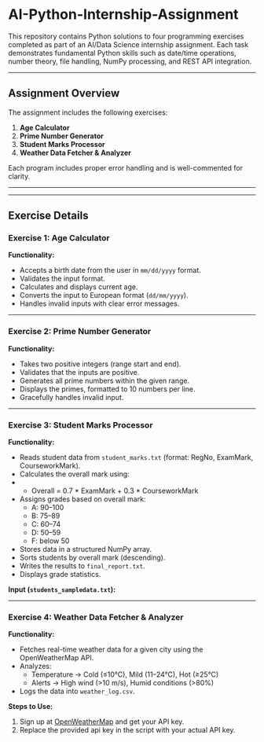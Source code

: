 # AI-Python-Internship-Assignment

This repository contains Python solutions to four programming exercises completed as part of an AI/Data Science internship assignment. Each task demonstrates fundamental Python skills such as date/time operations, number theory, file handling, NumPy processing, and REST API integration.

---

## Assignment Overview

The assignment includes the following exercises:

1. **Age Calculator**
2. **Prime Number Generator**
3. **Student Marks Processor**
4. **Weather Data Fetcher & Analyzer**

Each program includes proper error handling and is well-commented for clarity.

---

---

## Exercise Details

### Exercise 1: Age Calculator

**Functionality:**

- Accepts a birth date from the user in `mm/dd/yyyy` format.
- Validates the input format.
- Calculates and displays current age.
- Converts the input to European format (`dd/mm/yyyy`).
- Handles invalid inputs with clear error messages.

---

### Exercise 2: Prime Number Generator

**Functionality:**

- Takes two positive integers (range start and end).
- Validates that the inputs are positive.
- Generates all prime numbers within the given range.
- Displays the primes, formatted to 10 numbers per line.
- Gracefully handles invalid input.


---

### Exercise 3: Student Marks Processor

**Functionality:**

- Reads student data from `student_marks.txt` (format: RegNo, ExamMark, CourseworkMark).
- Calculates the overall mark using:
- - Overall = 0.7 * ExamMark + 0.3 * CourseworkMark
- Assigns grades based on overall mark:
  - A: 90–100
  - B: 75–89
  - C: 60–74
  - D: 50–59
  - F: below 50
- Stores data in a structured NumPy array.
- Sorts students by overall mark (descending).
- Writes the results to `final_report.txt`.
- Displays grade statistics.

**Input (`students_sampledata.txt`):**


---

### Exercise 4: Weather Data Fetcher & Analyzer

**Functionality:**

- Fetches real-time weather data for a given city using the OpenWeatherMap API.
- Analyzes:
  - Temperature → Cold (≤10°C), Mild (11–24°C), Hot (≥25°C)
  - Alerts → High wind (>10 m/s), Humid conditions (>80%)
- Logs the data into `weather_log.csv`.

**Steps to Use:**

1. Sign up at [OpenWeatherMap](https://openweathermap.org/api) and get your API key.
2. Replace the provided api key in the script with your actual API key.







